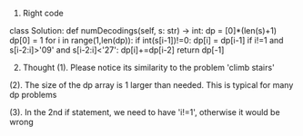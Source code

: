 1. Right code

class Solution:
    def numDecodings(self, s: str) -> int:
        dp = [0]*(len(s)+1)
        dp[0] = 1
        for i in range(1,len(dp)):
            if int(s[i-1])!=0:
                dp[i] = dp[i-1]
            if i!=1 and s[i-2:i]>'09' and s[i-2:i]<'27':
                dp[i]+=dp[i-2]
        return dp[-1]
        
        
2. Thought
(1). Please notice its similarity to the problem 'climb stairs'

(2). The size of the dp array is 1 larger than needed. This is typical for many dp problems

(3). In the 2nd if statement, we need to have 'i!=1', otherwise it would be wrong
